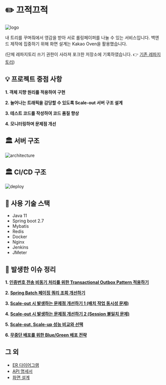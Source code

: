# ✏️ 끄적끄적

![logo](https://user-images.githubusercontent.com/20836023/210495864-5916d416-823e-4167-9260-b5356e4b0525.jpeg)

내 트리를 꾸며줘에서 영감을 받아 서로 롤링페이퍼를 나눌 수 있는 서비스입니다. 백엔드 제작에 집중하기 위해 화면 설계는 Kakao Oven을 활용했습니다.

(단체 레파지토리 쓰기 권한이 사라져 포크한 저장소에 기록하였습니다. 👉 [기존 레파지토리](https://github.com/f-lab-edu/ggeu-jeog-ggeu-jeog))

## 💡 프로젝트 중점 사항

**1. 객체 지향 원리를 적용하여 구현**

**2. 늘어나는 트래픽을 감당할 수 있도록 Scale-out 서버 구조 설계**

**3. 테스트 코드를 작성하여 코드 품질 향상**

**4. 모니터링하며 문제점 개선**

## 🏛 서버 구조
![architecture](https://user-images.githubusercontent.com/20836023/210495720-11e542a7-60a9-4453-9986-a7ba9767c245.png)
## 🏛 CI/CD 구조
![deploy](https://user-images.githubusercontent.com/20836023/210496238-e13a2d69-ab01-40f5-97b7-fdafad36f1b1.png)
## 🧺 사용 기술 스택

- Java 11
- Spring boot 2.7
- Mybatis
- Redis
- Docker
- Nginx
- Jenkins
- JMeter

## 📎 발생한 이슈 정리

**1. [인증번호 전송 비동기 처리를 위한 Transactional Outbox Pattern 적용하기]()**

**2. [Spring Batch 페이징 쿼리 조회 개선하기]()**

**3. [Scale-out 시 발생하는 문제점 개선하기 1 (배치 작업 동시성 문제)]()**

**4. [Scale-out 시 발생하는 문제점 개선하기 2 (Session 불일치 문제)]()**

**5. [Scale-out, Scale-up 성능 비교와 선택]()**

**6. [무중단 배포를 위한 Blue/Green 배포 전략]()**

## 그 외
- [ER 다이어그램]()
- [API 명세서]()
- [화면 설계]()
